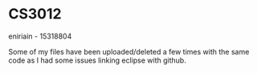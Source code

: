 # CS3012
eniriain - 15318804

Some of my files have been uploaded/deleted a few times with the same code as I had some issues linking eclipse with github.

